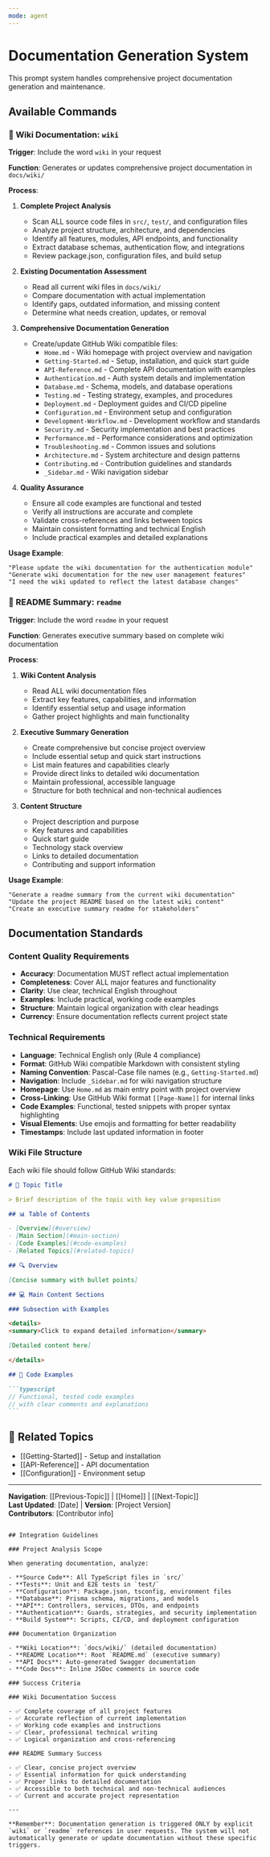 ```yaml
---
mode: agent
---
```


# Documentation Generation System

This prompt system handles comprehensive project documentation generation and maintenance.

## Available Commands

### 🔷 Wiki Documentation: `wiki`

**Trigger**: Include the word `wiki` in your request

**Function**: Generates or updates comprehensive project documentation in `docs/wiki/`

**Process**:

1. **Complete Project Analysis**
   - Scan ALL source code files in `src/`, `test/`, and configuration files
   - Analyze project structure, architecture, and dependencies
   - Identify all features, modules, API endpoints, and functionality
   - Extract database schemas, authentication flow, and integrations
   - Review package.json, configuration files, and build setup

2. **Existing Documentation Assessment**
   - Read all current wiki files in `docs/wiki/`
   - Compare documentation with actual implementation
   - Identify gaps, outdated information, and missing content
   - Determine what needs creation, updates, or removal

3. **Comprehensive Documentation Generation**
   - Create/update GitHub Wiki compatible files:
     - `Home.md` - Wiki homepage with project overview and navigation
     - `Getting-Started.md` - Setup, installation, and quick start guide
     - `API-Reference.md` - Complete API documentation with examples
     - `Authentication.md` - Auth system details and implementation
     - `Database.md` - Schema, models, and database operations
     - `Testing.md` - Testing strategy, examples, and procedures
     - `Deployment.md` - Deployment guides and CI/CD pipeline
     - `Configuration.md` - Environment setup and configuration
     - `Development-Workflow.md` - Development workflow and standards
     - `Security.md` - Security implementation and best practices
     - `Performance.md` - Performance considerations and optimization
     - `Troubleshooting.md` - Common issues and solutions
     - `Architecture.md` - System architecture and design patterns
     - `Contributing.md` - Contribution guidelines and standards
     - `_Sidebar.md` - Wiki navigation sidebar

4. **Quality Assurance**
   - Ensure all code examples are functional and tested
   - Verify all instructions are accurate and complete
   - Validate cross-references and links between topics
   - Maintain consistent formatting and technical English
   - Include practical examples and detailed explanations

**Usage Example**:

```
"Please update the wiki documentation for the authentication module"
"Generate wiki documentation for the new user management features"
"I need the wiki updated to reflect the latest database changes"
```

### 🔶 README Summary: `readme`

**Trigger**: Include the word `readme` in your request

**Function**: Generates executive summary based on complete wiki documentation

**Process**:

1. **Wiki Content Analysis**
   - Read ALL wiki documentation files
   - Extract key features, capabilities, and information
   - Identify essential setup and usage information
   - Gather project highlights and main functionality

2. **Executive Summary Generation**
   - Create comprehensive but concise project overview
   - Include essential setup and quick start instructions
   - List main features and capabilities clearly
   - Provide direct links to detailed wiki documentation
   - Maintain professional, accessible language
   - Structure for both technical and non-technical audiences

3. **Content Structure**
   - Project description and purpose
   - Key features and capabilities
   - Quick start guide
   - Technology stack overview
   - Links to detailed documentation
   - Contributing and support information

**Usage Example**:

```
"Generate a readme summary from the current wiki documentation"
"Update the project README based on the latest wiki content"
"Create an executive summary readme for stakeholders"
```

## Documentation Standards

### Content Quality Requirements

- **Accuracy**: Documentation MUST reflect actual implementation
- **Completeness**: Cover ALL major features and functionality
- **Clarity**: Use clear, technical English throughout
- **Examples**: Include practical, working code examples
- **Structure**: Maintain logical organization with clear headings
- **Currency**: Ensure documentation reflects current project state

### Technical Requirements

- **Language**: Technical English only (Rule 4 compliance)
- **Format**: GitHub Wiki compatible Markdown with consistent styling
- **Naming Convention**: Pascal-Case file names (e.g., `Getting-Started.md`)
- **Navigation**: Include `_Sidebar.md` for wiki navigation structure
- **Homepage**: Use `Home.md` as main entry point with project overview
- **Cross-Linking**: Use GitHub Wiki format `[[Page-Name]]` for internal links
- **Code Examples**: Functional, tested snippets with proper syntax highlighting
- **Visual Elements**: Use emojis and formatting for better readability
- **Timestamps**: Include last updated information in footer

### Wiki File Structure

Each wiki file should follow GitHub Wiki standards:

````markdown
# 📝 Topic Title

> Brief description of the topic with key value proposition

## 📊 Table of Contents

- [Overview](#overview)
- [Main Section](#main-section)
- [Code Examples](#code-examples)
- [Related Topics](#related-topics)

## 🔍 Overview

[Concise summary with bullet points]

## 💻 Main Content Sections

### Subsection with Examples

<details>
<summary>Click to expand detailed information</summary>

[Detailed content here]

</details>

## 📝 Code Examples

```typescript
// Functional, tested code examples
// with clear comments and explanations
```
````

## 🔗 Related Topics

- [[Getting-Started]] - Setup and installation
- [[API-Reference]] - API documentation
- [[Configuration]] - Environment setup

---

**Navigation**: [[Previous-Topic]] | [[Home]] | [[Next-Topic]]  
**Last Updated**: [Date] | **Version**: [Project Version]  
**Contributors**: [Contributor info]

```

## Integration Guidelines

### Project Analysis Scope

When generating documentation, analyze:

- **Source Code**: All TypeScript files in `src/`
- **Tests**: Unit and E2E tests in `test/`
- **Configuration**: Package.json, tsconfig, environment files
- **Database**: Prisma schema, migrations, and models
- **API**: Controllers, services, DTOs, and endpoints
- **Authentication**: Guards, strategies, and security implementation
- **Build System**: Scripts, CI/CD, and deployment configuration

### Documentation Organization

- **Wiki Location**: `docs/wiki/` (detailed documentation)
- **README Location**: Root `README.md` (executive summary)
- **API Docs**: Auto-generated Swagger documentation
- **Code Docs**: Inline JSDoc comments in source code

### Success Criteria

### Wiki Documentation Success

- ✅ Complete coverage of all project features
- ✅ Accurate reflection of current implementation
- ✅ Working code examples and instructions
- ✅ Clear, professional technical writing
- ✅ Logical organization and cross-referencing

### README Summary Success

- ✅ Clear, concise project overview
- ✅ Essential information for quick understanding
- ✅ Proper links to detailed documentation
- ✅ Accessible to both technical and non-technical audiences
- ✅ Current and accurate project representation

---

**Remember**: Documentation generation is triggered ONLY by explicit `wiki` or `readme` references in user requests. The system will not automatically generate or update documentation without these specific triggers.
```

